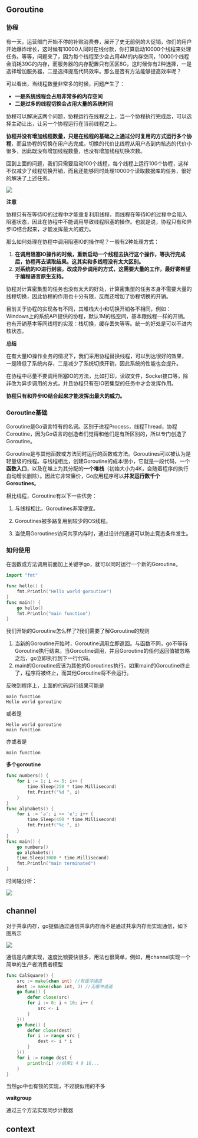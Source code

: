 ## Goroutine

### 协程

有一天，运营部门开始不停的补贴消费券，展开了史无前例的大促销，你们的用户开始爆炸增长，这时候有10000人同时在线付款，你打算启动10000个线程来处理任务。等等，问题来了，因为每个线程至少会占用4M的内存空间，10000个线程会消耗39G的内存，而服务器的内存配置只有区区8G，这时候你有2种选择，一是选择增加服务器，二是选择提高代码效率。那么是否有方法能够提高效率呢？

可以看出，当线程数量非常多的时候，问题产生了：

* **一是系统线程会占用非常多的内存空间**
* **二是过多的线程切换会占用大量的系统时间**

协程可以解决这两个问题，协程运行在线程之上，当一个协程执行完成后，可以选择主动让出，让另一个协程运行在当前线程之上。

**协程并没有增加线程数量，只是在线程的基础之上通过分时复用的方式运行多个协程**，而且协程的切换在用户态完成，切换的代价比线程从用户态到内核态的代价小很多，因此既没有增加线程数量，也没有增加线程切换次数。

回到上面的问题，我们只需要启动100个线程，每个线程上运行100个协程，这样不仅减少了线程切换开销，而且还能够同时处理10000个读取数据库的任务，很好的解决了上述任务。

![](http://1.14.100.228:8002/images/2023/01/21/20230121153350.png)

**注意**

协程只有在等待IO的过程中才能重复利用线程，而线程在等待IO的过程中会陷入阻塞状态，因此在协程中不能调用导致线程阻塞的操作。也就是说，协程只有和异步IO结合起来，才能发挥最大的威力。

那么如何处理在协程中调用阻塞IO的操作呢？一般有2种处理方式：

1. **在调用阻塞IO操作的时候，重新启动一个线程去执行这个操作，等执行完成后，协程再去读取结果。这其实和多线程没有太大区别。**
2. **对系统的IO进行封装，改成异步调用的方式，这需要大量的工作，最好寄希望于编程语言原生支持。**

协程对计算密集型的任务也没有太大的好处，计算密集型的任务本身不需要大量的线程切换，因此协程的作用也十分有限，反而还增加了协程切换的开销。

目前关于协程的实现各有不同，其堆栈大小和切换开销各不相同，例如：Windows上的系统API提供的协程，默认1M的栈空间，基本跟线程一样的开销。也有开销基本等同线程的实现：栈切换，缓存丢失等等。统一的好处是可以不进内核状态。

**总结**

在有大量IO操作业务的情况下，我们采用协程替换线程，可以到达很好的效果，一是降低了系统内存，二是减少了系统切换开销，因此系统的性能也会提升。

在协程中尽量不要调用阻塞IO的方法，比如打印，读取文件，Socket接口等，除非改为异步调用的方式，并且协程只有在IO密集型的任务中才会发挥作用。

**协程只有和异步IO结合起来才能发挥出最大的威力。**

### Goroutine基础

Goroutine是Go语言特有的名词。区别于进程Process，线程Thread，协程Coroutine，因为Go语言的创造者们觉得和他们是有所区别的，所以专门创造了Goroutine。

Goroutine是与其他函数或方法同时运行的函数或方法。Goroutines可以被认为是轻量级的线程。与线程相比，创建Goroutine的成本很小，它就是一段代码，一个**函数入口**，以及在堆上为其分配的**一个堆栈**（初始大小为4K，会随着程序的执行自动增长删除）。因此它非常廉价，Go应用程序可以**并发运行数千个Goroutines**。

相比线程，Goroutine有以下一些优势：

1. 与线程相比，Goroutines非常便宜。
2. Goroutines被多路复用到较少的OS线程。

3. 当使用Goroutines访问共享内存时，通过设计的通道可以防止竞态条件发生。

### 如何使用

在函数或方法调用前面加上关键字go，就可以同时运行一个新的Goroutine。

```go
import "fmt"

func hello() {  
    fmt.Println("Hello world goroutine")
}
func main() {
    go hello()
    fmt.Println("main function")
}
```

我们开始的Goroutine怎么样了?我们需要了解Goroutine的规则

1. 当新的Goroutine开始时，Goroutine调用立即返回。与函数不同，go不等待Goroutine执行结束。当Goroutine调用，并且Goroutine的任何返回值被忽略之后，go立即执行到下一行代码。
2. main的Goroutine应该为其他的Goroutines执行。如果main的Goroutine终止了，程序将被终止，而其他Goroutine将不会运行。

反映到程序上，上面的代码运行结果可能是

~~~
main function
Hello world goroutine
~~~

或者是

~~~
Hello world goroutine
main function
~~~

亦或者是

~~~
main function
~~~

**多个goroutine**

```go
func numbers() {  
    for i := 1; i <= 5; i++ {
        time.Sleep(250 * time.Millisecond)
        fmt.Printf("%d ", i)
    }
}
func alphabets() {  
    for i := 'a'; i <= 'e'; i++ {
        time.Sleep(400 * time.Millisecond)
        fmt.Printf("%c ", i)
    }
}
func main() {  
    go numbers()
    go alphabets()
    time.Sleep(3000 * time.Millisecond)
    fmt.Println("main terminated")
}
```

时间轴分析：

![](http://1.14.100.228:8002/images/2022/09/22/20220922204309.png)

## channel

对于共享内存，go提倡通过通信共享内存而不是通过共享内存而实现通信，如下图所示

![](http://1.14.100.228:8002/images/2023/01/21/20230121155223.png)

通信是内置实现，速度比锁要快很多，用法也很简单，例如，用channel实现一个简单的生产者消费者模型

~~~go
func CalSquare() {
    src := make(chan int) //有缓冲通道
    dest := make(chan int, 3) //无缓冲通道
    go func() {
        defer close(src)
        for i := 0; i < 10; i++ {
            src <- i
        }
    }()
    go func() {
        defer close(dest)
        for i := range src {
            dest <- i * i
        }
    }()
    for i := range dest {
        println(i) //结果1 4 9 16...
    }
}
~~~

当然go中也有锁的实现，不过貌似用的不多

**waitgroup**

通过三个方法实现同步计数器



## context



